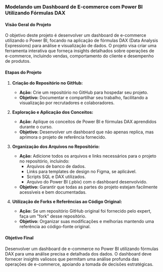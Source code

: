 ### Modelando um Dashboard de E-commerce com Power BI Utilizando Fórmulas DAX

#### Visão Geral do Projeto

O objetivo deste projeto é desenvolver um dashboard de e-commerce utilizando o Power BI, focando na aplicação de fórmulas DAX (Data Analysis Expressions) para análise e visualização de dados. O projeto visa criar uma ferramenta interativa que forneça insights detalhados sobre operações de e-commerce, incluindo vendas, comportamento do cliente e desempenho de produtos.

#### Etapas do Projeto

1. **Criação do Repositório no GitHub:**
   - **Ação:** Crie um repositório no GitHub para hospedar seu projeto.
   - **Objetivo:** Documentar e compartilhar seu trabalho, facilitando a visualização por recrutadores e colaboradores.

2. **Exploração e Aplicação dos Conceitos:**
   - **Ação:** Aplique os conceitos de Power BI e fórmulas DAX aprendidos durante o curso.
   - **Objetivo:** Desenvolver um dashboard que não apenas replica, mas aprimora o projeto de referência fornecido.

3. **Organização dos Arquivos no Repositório:**
   - **Ação:** Adicione todos os arquivos e links necessários para o projeto no repositório, incluindo:
     - Arquivos de banco de dados.
     - Links para templates de design no Figma, se aplicável.
     - Scripts SQL e DAX utilizados.
     - Arquivo do Power BI (.pbix) com o dashboard desenvolvido.
   - **Objetivo:** Garantir que todas as partes do projeto estejam facilmente acessíveis e bem documentadas.

4. **Utilização de Forks e Referências ao Código Original:**
   - **Ação:** Se um repositório GitHub original foi fornecido pelo expert, faça um "fork" desse repositório.
   - **Objetivo:** Organizar suas modificações e melhorias mantendo uma referência ao código-fonte original.

#### Objetivo Final

Desenvolver um dashboard de e-commerce no Power BI utilizando fórmulas DAX para uma análise precisa e detalhada dos dados. O dashboard deve fornecer insights valiosos que permitam uma análise profunda das operações de e-commerce, apoiando a tomada de decisões estratégicas.
